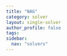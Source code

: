 ```yaml
---
title: "NAG"
category: solver
layout: single-solver
author_profile: false
tags: 
sidebar:
  nav: "solvers"
---
```

